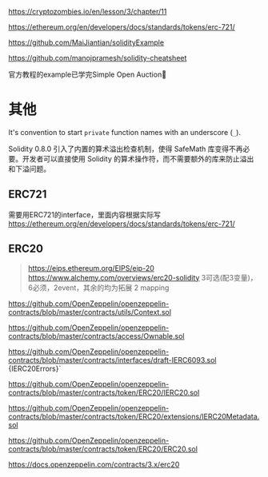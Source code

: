 https://cryptozombies.io/en/lesson/3/chapter/11

https://ethereum.org/en/developers/docs/standards/tokens/erc-721/

https://github.com/MaiJiantian/solidityExample

https://github.com/manojpramesh/solidity-cheatsheet

官方教程的example已学完Simple Open Auction


# 其他
It's convention to start `private` function names with an underscore (`_`).

Solidity 0.8.0 引入了内置的算术溢出检查机制，使得 SafeMath 库变得不再必要。开发者可以直接使用 Solidity 的算术操作符，而不需要额外的库来防止溢出和下溢问题。

## ERC721
需要用ERC721的interface，里面内容根据实际写
https://ethereum.org/en/developers/docs/standards/tokens/erc-721/

## ERC20
> https://eips.ethereum.org/EIPS/eip-20
> https://www.alchemy.com/overviews/erc20-solidity
> 3可选(配3变量)，6必须，2event，其余的均为拓展
> 2 mapping 

https://github.com/OpenZeppelin/openzeppelin-contracts/blob/master/contracts/utils/Context.sol

https://github.com/OpenZeppelin/openzeppelin-contracts/blob/master/contracts/access/Ownable.sol

https://github.com/OpenZeppelin/openzeppelin-contracts/blob/master/contracts/interfaces/draft-IERC6093.sol    {IERC20Errors}`

https://github.com/OpenZeppelin/openzeppelin-contracts/blob/master/contracts/token/ERC20/IERC20.sol

https://github.com/OpenZeppelin/openzeppelin-contracts/blob/master/contracts/token/ERC20/extensions/IERC20Metadata.sol

https://github.com/OpenZeppelin/openzeppelin-contracts/blob/master/contracts/token/ERC20/ERC20.sol 

https://docs.openzeppelin.com/contracts/3.x/erc20













